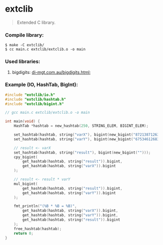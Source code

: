 # extclib
> Extended C library.

### Compile library:
```
$ make -C extclib/
$ cc main.c extclib/extclib.o -o main
```

### Used libraries:
1. bigdigits: [di-mgt.com.au/bigdigits.html](https://di-mgt.com.au/bigdigits.html);

### Example (IO, HashTab, BigInt):
```c
#include "extclib/io.h"
#include "extclib/hashtab.h"
#include "extclib/bigint.h"

// gcc main.c extclib/extclib.o -o main

int main(void) {
    HashTab *hashtab = new_hashtab(250, STRING_ELEM, BIGINT_ELEM);

    set_hashtab(hashtab, string("varX"), bigint(new_bigint("872138712637512787387124821738712648712736128749182")));
    set_hashtab(hashtab, string("varY"), bigint(new_bigint("675346126835124712346172467268375128731")));

    // result <- varX
    set_hashtab(hashtab, string("result"), bigint(new_bigint("")));
    cpy_bigint(
        get_hashtab(hashtab, string("result")).bigint, 
        get_hashtab(hashtab, string("varX")).bigint
    );

    // result <- result * varY
    mul_bigint(
        get_hashtab(hashtab, string("result")).bigint, 
        get_hashtab(hashtab, string("varY")).bigint
    );

    fmt_println("(%B * %B = %B)", 
        get_hashtab(hashtab, string("varX")).bigint,
        get_hashtab(hashtab, string("varY")).bigint,
        get_hashtab(hashtab, string("result")).bigint
    );
    free_hashtab(hashtab);
    return 0;
}
```
